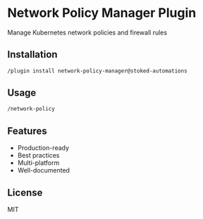 # Network Policy Manager Plugin

Manage Kubernetes network policies and firewall rules

## Installation

```bash
/plugin install network-policy-manager@stoked-automations
```

## Usage

```bash
/network-policy
```

## Features

- Production-ready
- Best practices
- Multi-platform
- Well-documented

## License

MIT

